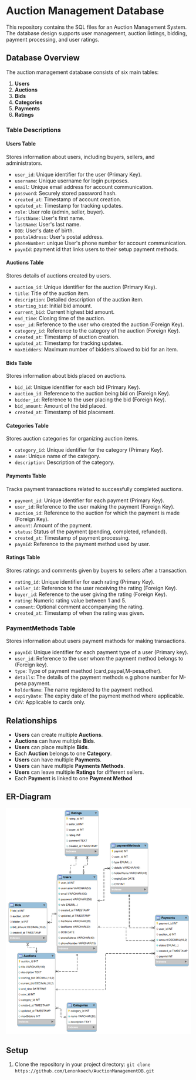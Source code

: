 # Auction Management Database

This repository contains the SQL files for an Auction Management System. 
The database design supports user management, auction listings, bidding, payment processing, and user ratings.

## Database Overview

The auction management database consists of six main tables:

1. **Users**
2. **Auctions**
3. **Bids**
4. **Categories**
5. **Payments**
6. **Ratings**

### Table Descriptions

#### Users Table

Stores information about users, including buyers, sellers, and administrators.

- `user_id`: Unique identifier for the user (Primary Key).
- `username`: Unique username for login purposes.
- `email`: Unique email address for account communication.
- `password`: Securely stored password hash.
- `created_at`: Timestamp of account creation.
- `updated_at`: Timestamp for tracking updates.
- `role`: User role (admin, seller, buyer).
- `firstName`: User's first name.
- `lastName`: User's last name.
- `DOB`: User's date of birth.
- `postalAdress`: User's postal address.
- `phoneNumber`: unique User's phone number for account communication.
- `paymId`: payment id that links users to their setup payment methods. 

#### Auctions Table

Stores details of auctions created by users.

- `auction_id`: Unique identifier for the auction (Primary Key).
- `title`: Title of the auction item.
- `description`: Detailed description of the auction item.
- `starting_bid`: Initial bid amount.
- `current_bid`: Current highest bid amount.
- `end_time`: Closing time of the auction.
- `user_id`: Reference to the user who created the auction (Foreign Key).
- `category_id`: Reference to the category of the auction (Foreign Key).
- `created_at`: Timestamp of auction creation.
- `updated_at`: Timestamp for tracking updates.
- `maxBidders`: Maximum number of bidders allowed to bid for an item.

#### Bids Table

Stores information about bids placed on auctions.

- `bid_id`: Unique identifier for each bid (Primary Key).
- `auction_id`: Reference to the auction being bid on (Foreign Key).
- `bidder_id`: Reference to the user placing the bid (Foreign Key).
- `bid_amount`: Amount of the bid placed.
- `created_at`: Timestamp of bid placement.

#### Categories Table

Stores auction categories for organizing auction items.

- `category_id`: Unique identifier for the category (Primary Key).
- `name`: Unique name of the category.
- `description`: Description of the category.

#### Payments Table

Tracks payment transactions related to successfully completed auctions.

- `payment_id`: Unique identifier for each payment (Primary Key).
- `user_id`: Reference to the user making the payment (Foreign Key).
- `auction_id`: Reference to the auction for which the payment is made (Foreign Key).
- `amount`: Amount of the payment.
- `status`: Status of the payment (pending, completed, refunded).
- `created_at`: Timestamp of payment processing.
- `paymId`: Reference to the payment method used by user.

#### Ratings Table

Stores ratings and comments given by buyers to sellers after a transaction.

- `rating_id`: Unique identifier for each rating (Primary Key).
- `seller_id`: Reference to the user receiving the rating (Foreign Key).
- `buyer_id`: Reference to the user giving the rating (Foreign Key).
- `rating`: Numeric rating value between 1 and 5.
- `comment`: Optional comment accompanying the rating.
- `created_at`: Timestamp of when the rating was given.

### PaymentMethods Table
Stores information about users payment mathods for making transactions.

- `paymId`: Unique identifier for each payment type of a user (Primary key).
- `user_id`: Reference to the user whom the payment method belongs to (Foreign key).
- `type`: Type of payment maethod (card,paypal,M-pesa,other).
- `details`: The details of the payment methods e.g phone number for M-pesa payment.
- `holderName`: The name registered to the payment method.
- `expiryDate`: The expiry date of the payment method where applicable.
- `CVV`: Applicable to cards only.

## Relationships

- **Users** can create multiple **Auctions**.
- **Auctions** can have multiple **Bids**.
- **Users** can place multiple **Bids**.
- Each **Auction** belongs to one **Category**.
- **Users** can have multiple **Payments**.
- **Users** can have multiple **Payments Methods**.
- **Users** can leave multiple **Ratings** for different sellers.
- Each **Payment** is linked to one **Payment Method**

## ER-Diagram
<img src="/project.png"/>

## Setup

1. Clone the repository in your project directory:
   ```git clone https://github.com/Lenonkoech/AuctionManagementDB.git```
